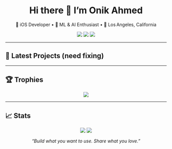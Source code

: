 <h1 align="center">Hi there 👋 I’m Onik Ahmed</h1>
<p align="center">
  🚀 iOS Developer • 🧠 ML & AI Enthusiast • 📍 Los Angeles, California
</p>

<p align="center">
  <a href="https://github.com/onikahmed"><img src="https://img.shields.io/github/followers/onikahmed?label=GitHub&style=social"></a>
  <a href="https://www.linkedin.com/in/onikahmed"><img src="https://img.shields.io/badge/LinkedIn-0077B5?style=flat&logo=linkedin&logoColor=white"></a>
  <a href="mailto:onikahmedonikahmed@hotmail.com"><img src="https://img.shields.io/badge/Email-D14836?style=flat&logo=gmail&logoColor=white"></a>
</p>

---

## 🚀 Latest Projects (need fixing)

<!-- latest_projects starts -->
<!-- latest_projects ends -->

---

## 🏆 Trophies
<p align="center">
  <img src="https://github-profile-trophy.vercel.app/?username=onikahmed&theme=flat&title=Repositories,Stars,Commits,PullRequest,Issues" />
</p>

---

## 📈 Stats
<p align="center">
  <img src="https://github-readme-stats.vercel.app/api?username=onikahmed&show_icons=true&theme=react" />
  <img src="https://github-readme-streak-stats.herokuapp.com/?user=onikahmed&theme=react" />
</p>

<p align="center"><em>“Build what you want to use. Share what you love.”</em></p>
